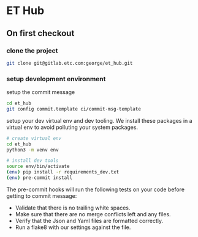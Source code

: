 # ET Hub

## On first checkout

### clone the project

```bash
git clone git@gitlab.etc.com:george/et_hub.git
```

### setup development environment

setup the commit message

```bash
cd et_hub
git config commit.template ci/commit-msg-template
```

setup your dev virtual env and dev tooling. We install these packages in a virtual env to avoid polluting your system packages.

```bash
# create virtual env
cd et_hub
python3 -m venv env

# install dev tools
source env/bin/activate
(env) pip install -r requirements_dev.txt
(env) pre-commit install
```

The pre-commit hooks will run the following tests on your code before getting to commit message:

- Validate that there is no trailing white spaces.
- Make sure that there are no merge conflicts left and any files.
- Verify that the Json and Yaml files are formatted correctly.
- Run a flake8 with our settings against the file.
